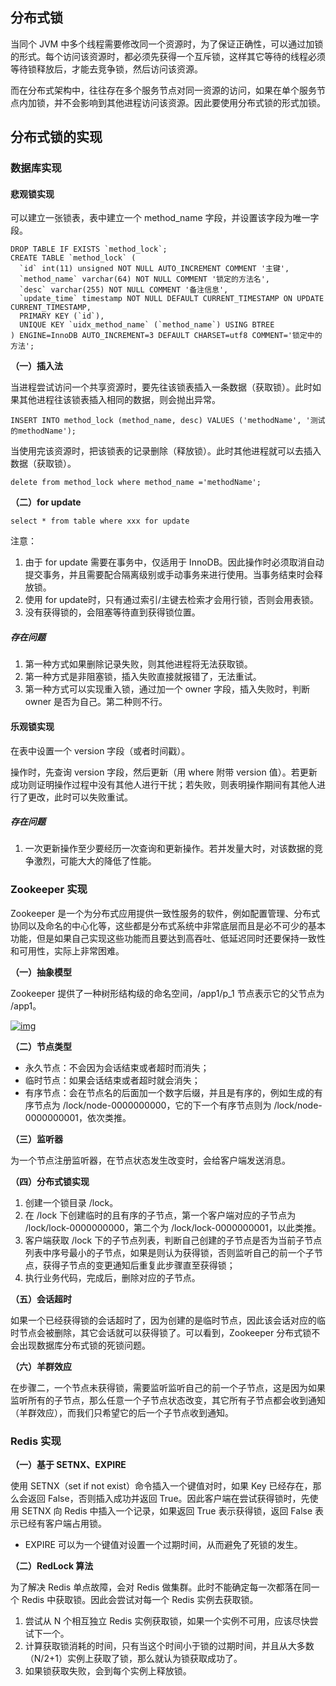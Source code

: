 ## 分布式锁

当同个 JVM 中多个线程需要修改同一个资源时，为了保证正确性，可以通过加锁的形式。每个访问该资源时，都必须先获得一个互斥锁，这样其它等待的线程必须等待锁释放后，才能去竞争锁，然后访问该资源。

而在分布式架构中，往往存在多个服务节点对同一资源的访问，如果在单个服务节点内加锁，并不会影响到其他进程访问该资源。因此要使用分布式锁的形式加锁。



## 分布式锁的实现

### 数据库实现

#### 悲观锁实现

可以建立一张锁表，表中建立一个 method_name 字段，并设置该字段为唯一字段。

```mysql
DROP TABLE IF EXISTS `method_lock`;
CREATE TABLE `method_lock` (
  `id` int(11) unsigned NOT NULL AUTO_INCREMENT COMMENT '主键',
  `method_name` varchar(64) NOT NULL COMMENT '锁定的方法名',
  `desc` varchar(255) NOT NULL COMMENT '备注信息',
  `update_time` timestamp NOT NULL DEFAULT CURRENT_TIMESTAMP ON UPDATE CURRENT_TIMESTAMP,
  PRIMARY KEY (`id`),
  UNIQUE KEY `uidx_method_name` (`method_name`) USING BTREE
) ENGINE=InnoDB AUTO_INCREMENT=3 DEFAULT CHARSET=utf8 COMMENT='锁定中的方法';
```

**（一）插入法**

当进程尝试访问一个共享资源时，要先往该锁表插入一条数据（获取锁）。此时如果其他进程往该锁表插入相同的数据，则会抛出异常。

```mysql
INSERT INTO method_lock (method_name, desc) VALUES ('methodName', '测试的methodName');
```

当使用完该资源时，把该锁表的记录删除（释放锁）。此时其他进程就可以去插入数据（获取锁）。

```mysql
delete from method_lock where method_name ='methodName';
```

**（二）for update**

```mysql
select * from table where xxx for update
```

注意：

1. 由于 for update 需要在事务中，仅适用于 InnoDB。因此操作时必须取消自动提交事务，并且需要配合隔离级别或手动事务来进行使用。当事务结束时会释放锁。
2. 使用 for update时，只有通过索引/主键去检索才会用行锁，否则会用表锁。
3. 没有获得锁的，会阻塞等待直到获得锁位置。

##### 存在问题

1. 第一种方式如果删除记录失败，则其他进程将无法获取锁。
2. 第一种方式是非阻塞锁，插入失败直接就报错了，无法重试。
3. 第一种方式可以实现重入锁，通过加一个 owner 字段，插入失败时，判断 owner 是否为自己。第二种则不行。



#### 乐观锁实现

在表中设置一个 version 字段（或者时间戳）。

操作时，先查询 version 字段，然后更新（用 where 附带 version 值）。若更新成功则证明操作过程中没有其他人进行干扰；若失败，则表明操作期间有其他人进行了更改，此时可以失败重试。



##### 存在问题

1. 一次更新操作至少要经历一次查询和更新操作。若并发量大时，对该数据的竞争激烈，可能大大的降低了性能。



### Zookeeper 实现

Zookeeper 是一个为分布式应用提供一致性服务的软件，例如配置管理、分布式协同以及命名的中心化等，这些都是分布式系统中非常底层而且是必不可少的基本功能，但是如果自己实现这些功能而且要达到高吞吐、低延迟同时还要保持一致性和可用性，实际上非常困难。

**（一）抽象模型**

Zookeeper 提供了一种树形结构级的命名空间，/app1/p_1 节点表示它的父节点为 /app1。

[![img](https://github.com/Cavielee/Interview-Notebook/raw/master/pics/31d99967-1171-448e-8531-bccf5c14cffe.jpg)](https://github.com/Cavielee/Interview-Notebook/blob/master/pics/31d99967-1171-448e-8531-bccf5c14cffe.jpg)

**（二）节点类型**

- 永久节点：不会因为会话结束或者超时而消失；
- 临时节点：如果会话结束或者超时就会消失；
- 有序节点：会在节点名的后面加一个数字后缀，并且是有序的，例如生成的有序节点为 /lock/node-0000000000，它的下一个有序节点则为 /lock/node-0000000001，依次类推。

**（三）监听器**

为一个节点注册监听器，在节点状态发生改变时，会给客户端发送消息。

**（四）分布式锁实现**

1. 创建一个锁目录 /lock。
2. 在 /lock 下创建临时的且有序的子节点，第一个客户端对应的子节点为 /lock/lock-0000000000，第二个为 /lock/lock-0000000001，以此类推。
3. 客户端获取 /lock 下的子节点列表，判断自己创建的子节点是否为当前子节点列表中序号最小的子节点，如果是则认为获得锁，否则监听自己的前一个子节点，获得子节点的变更通知后重复此步骤直至获得锁；
4. 执行业务代码，完成后，删除对应的子节点。

**（五）会话超时**

如果一个已经获得锁的会话超时了，因为创建的是临时节点，因此该会话对应的临时节点会被删除，其它会话就可以获得锁了。可以看到，Zookeeper 分布式锁不会出现数据库分布式锁的死锁问题。

**（六）羊群效应**

在步骤二，一个节点未获得锁，需要监听监听自己的前一个子节点，这是因为如果监听所有的子节点，那么任意一个子节点状态改变，其它所有子节点都会收到通知（羊群效应），而我们只希望它的后一个子节点收到通知。

### Redis 实现

**（一）基于 SETNX、EXPIRE**

使用 SETNX（set if not exist）命令插入一个键值对时，如果 Key 已经存在，那么会返回 False，否则插入成功并返回 True。因此客户端在尝试获得锁时，先使用 SETNX 向 Redis 中插入一个记录，如果返回 True 表示获得锁，返回 False 表示已经有客户端占用锁。

- EXPIRE 可以为一个键值对设置一个过期时间，从而避免了死锁的发生。

**（二）RedLock 算法**

为了解决 Redis 单点故障，会对 Redis 做集群。此时不能确定每一次都落在同一个 Redis 中获取锁。因此会尝试对每一个 Redis 实例去获取锁。

1. 尝试从 N 个相互独立 Redis 实例获取锁，如果一个实例不可用，应该尽快尝试下一个。
2. 计算获取锁消耗的时间，只有当这个时间小于锁的过期时间，并且从大多数（N/2+1）实例上获取了锁，那么就认为锁获取成功了。
3. 如果锁获取失败，会到每个实例上释放锁。